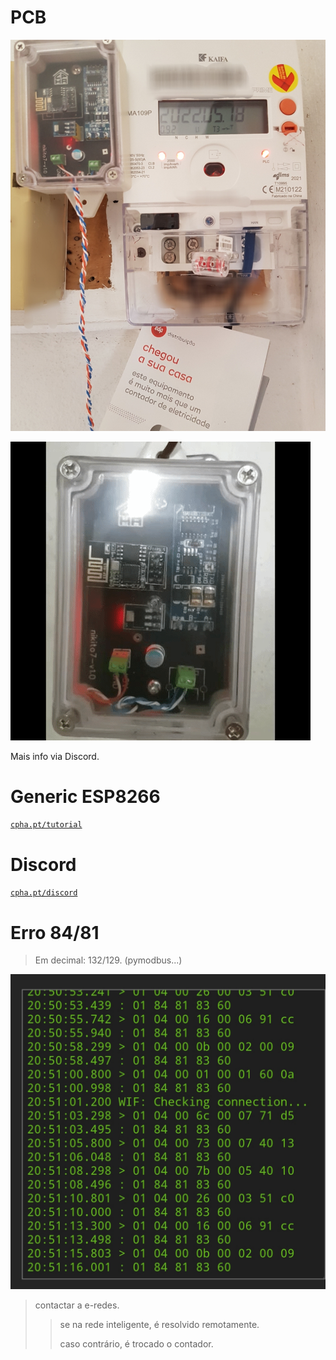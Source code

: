 # PCB

![edpbox: o seu contador inteligente, é mais que um contador](./edpbox.jpg)

![edpbox: han to wifi board gateway](./edpbox2.gif)

Mais info via Discord.

# Generic ESP8266

[```cpha.pt/tutorial```](https://forum.cpha.pt/t/integrar-contador-edp-ziv-com-tasmota-parte-1-3/7689)

# Discord

[```cpha.pt/discord```](https://discord.gg/Mh9mTEA)

# Erro 84/81

> Em decimal: 132/129. 
> (pymodbus...)

![erro 84 81](./tasmota/erro81.jpg)

> contactar a e-redes.
>
>> se na rede inteligente, é resolvido remotamente.
>>
>> caso contrário, é trocado o contador.
